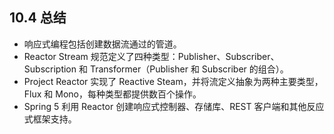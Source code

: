 ## 10.4 总结

- 响应式编程包括创建数据流通过的管道。
- Reactor Stream 规范定义了四种类型：Publisher、Subscriber、Subscription 和 Transformer（Publisher 和 Subscriber 的组合）。
- Project Reactor 实现了 Reactive Steam，并将流定义抽象为两种主要类型，Flux 和 Mono，每种类型都提供数百个操作。
- Spring 5 利用 Reactor 创建响应式控制器、存储库、REST 客户端和其他反应式框架支持。
